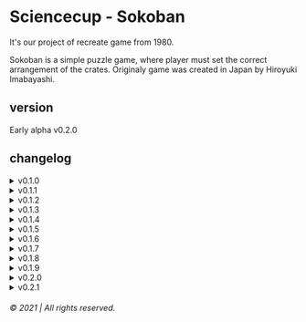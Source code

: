 # Sciencecup - Sokoban

It's our project of recreate game from 1980.

Sokoban is a simple puzzle game, where player must set the correct arrangement of the crates. Originaly game was created in Japan by Hiroyuki Imabayashi.

## version

Early alpha v0.2.0

## changelog
<details>
    <summary>v0.1.0</summary>

```
- [+] basic html site
- [+] style.css for index.html
- [+] box.png
```

</details>

<details>
    <summary>v0.1.1</summary>

```
- [+] main.js with player drawing
- [/] style.css stylized pictures and main box
```

</details>

<details>
    <summary>v0.1.2</summary>

```
- [+] list of levels at utilities-bar in index.html
- [+] main.js player moves
```

</details>

<details>
    <summary>v0.1.3</summary>

```
- [+] ReadMe file
- [+] wall picture
- [+] point picture
- [+] settings.js to sort code for main.js
- [+] footer in index.html
- [+] Customizable board in main.js
- [+] player rotations in main.js
- [+] box moves
- [/] stylization for index.html in style.css
```

</details>

<details>
    <summary>v0.1.4</summary>

```
- [+] player static and animated picture
- [+] second level
- [+] main.js moved to game.js
- [+] colored font for picked level
- [/] customization in style.css for index.html
- [/] improvized player moves
```

</details>

<details>
    <summary>v0.1.5</summary>

```
- [+] store subsite with stylized css and working js
- [+] level selector
- [/] wall image
```

</details>

<details>
    <summary>v0.1.6</summary>

```
- [+] creator with stylized css and working js
- [+] player colors available in shop
- [/] sorted settings.js
```

</details>

<details>
    <summary>v0.1.7</summary>

```
- [+] fixed shop.js
- [/] shop.css to pop-up menu
```

</details>

<details>
    <summary>v0.1.8</summary>

```
- [+] Button to close pop-up shop menu
- [+] new skings [cowboy, knight]
- [/] Name from `shop` to `Garderoba`
- [/] Connected hats & skins to one thing
- [-] Player gif
- [-] separated hats & colors of player
```

</details>

<details>
    <summary>v0.1.9</summary>

```
- [+] loading screen when joining site
- [+] timer
- [+] won window
- [/] fixed some stuff
```

</details>

<details>
    <summary>v0.2.0</summary>
    
```
- [+] counting player moves
- [+] added timer and moves to won window
- [/] repairing animation of won window
- [/] improved timer
```

</details>

<details>
    <summary>v0.2.1</summary>

```
- [+] blocked moving while choosing difficulty
- [/] next level while winning
```

</details>

###### &copy; 2021 | All rights reserved.

